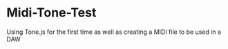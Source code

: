 # Midi-Tone-Test
Using Tone.js for the first time as well as creating a MIDI file to be used in a DAW
